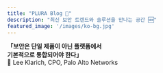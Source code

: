 ```yaml
---
title: "PLURA Blog 🌱"
description: "최신 보안 트렌드와 솔루션을 만나는 공간 🆕"
featured_image: '/images/ko-bg.jpg'
---
```


**「보안은 단일 제품이 아닌 플랫폼에서**   
**기본적으로 통합되어야 한다」**    
📢 Lee Klarich, CPO, Palo Alto Networks  
